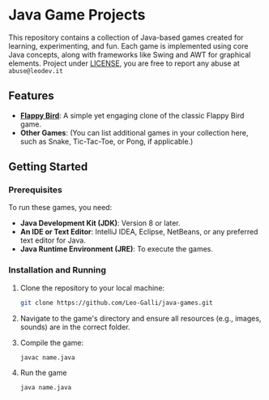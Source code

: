 # Java Game Projects

This repository contains a collection of Java-based games created for learning, experimenting, and fun. Each game is implemented using core Java concepts, along with frameworks like Swing and AWT for graphical elements.
Project under [LICENSE](https://github.com/Leo-Galli/java-games?tab=Apache-2.0-1-ov-file), you are free to report any abuse at ```abuse@leodev.it```

## Features
- **[Flappy Bird](https://github.com/Leo-Galli/java-games/tree/main/Flappy_Bird)**: A simple yet engaging clone of the classic Flappy Bird game.
- **Other Games**: (You can list additional games in your collection here, such as Snake, Tic-Tac-Toe, or Pong, if applicable.)

## Getting Started

### Prerequisites
To run these games, you need:
- **Java Development Kit (JDK)**: Version 8 or later.
- **An IDE or Text Editor**: IntelliJ IDEA, Eclipse, NetBeans, or any preferred text editor for Java.
- **Java Runtime Environment (JRE)**: To execute the games.

### Installation and Running
1. Clone the repository to your local machine:
   ```bash
   git clone https://github.com/Leo-Galli/java-games.git

2. Navigate to the game's directory and ensure all resources (e.g., images, sounds) are in the correct folder.

3. Compile the game:

   ```bash
   javac name.java

4. Run the game
   ```bash
   java name.java